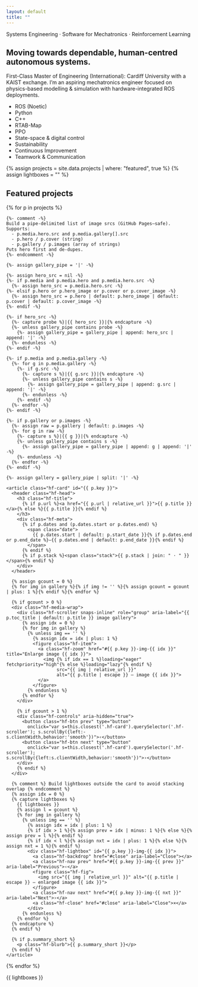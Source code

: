 ```yaml
---
layout: default
title: ""
---
```


<div class="home">

<section class="home-intro">
  <p class="kicker">Systems Engineering · Software for Mechatronics · Reinforcement Learning</p>
  <h1>Moving towards dependable, human-centred autonomous systems.</h1>
  <p class="lede">
    First-Class Master of Engineering (International): Cardiff University with a KAIST exchange. I’m an aspiring mechatronics engineer focused on physics-based modelling & simulation with hardware-integrated ROS deployments.
  </p>

  <ul class="skill-chips" aria-label="Core tools and methods">
    <li class="chip">ROS (Noetic)</li>
    <li class="chip">Python</li>
    <li class="chip">C++</li>
    <li class="chip">RTAB-Map</li>
    <li class="chip">PPO</li>
    <li class="chip">State-space & digital control</li>
    <li class="chip">Sustainability</li>
    <li class="chip">Continuous Improvement</li>
    <li class="chip">Teamwork & Communication</li>
  </ul>
</section>

{% assign projects = site.data.projects | where: "featured", true %}
{% assign lightboxes = "" %}

<section class="featured-projects hf" aria-labelledby="featured-title">
  <h2 id="featured-title">Featured projects</h2>

  <div class="hf-grid">
  {% for p in projects %}

    {%- comment -%}
    Build a pipe-delimited list of image srcs (GitHub Pages–safe).
    Supports:
      - p.media.hero.src and p.media.gallery[].src
      - p.hero / p.cover (string)
      - p.gallery / p.images (array of strings)
    Puts hero first and de-dupes.
    {%- endcomment -%}

    {%- assign gallery_pipe = '|' -%}

    {%- assign hero_src = nil -%}
    {%- if p.media and p.media.hero and p.media.hero.src -%}
      {%- assign hero_src = p.media.hero.src -%}
    {%- elsif p.hero or p.hero_image or p.cover or p.cover_image -%}
      {%- assign hero_src = p.hero | default: p.hero_image | default: p.cover | default: p.cover_image -%}
    {%- endif -%}

    {%- if hero_src -%}
      {%- capture probe %}|{{ hero_src }}|{% endcapture -%}
      {%- unless gallery_pipe contains probe -%}
        {%- assign gallery_pipe = gallery_pipe | append: hero_src | append: '|' -%}
      {%- endunless -%}
    {%- endif -%}

    {%- if p.media and p.media.gallery -%}
      {%- for g in p.media.gallery -%}
        {%- if g.src -%}
          {%- capture s %}|{{ g.src }}|{% endcapture -%}
          {%- unless gallery_pipe contains s -%}
            {%- assign gallery_pipe = gallery_pipe | append: g.src | append: '|' -%}
          {%- endunless -%}
        {%- endif -%}
      {%- endfor -%}
    {%- endif -%}

    {%- if p.gallery or p.images -%}
      {%- assign raw = p.gallery | default: p.images -%}
      {%- for g in raw -%}
        {%- capture s %}|{{ g }}|{% endcapture -%}
        {%- unless gallery_pipe contains s -%}
          {%- assign gallery_pipe = gallery_pipe | append: g | append: '|' -%}
        {%- endunless -%}
      {%- endfor -%}
    {%- endif -%}

    {%- assign gallery = gallery_pipe | split: '|' -%}

    <article class="hf-card" id="{{ p.key }}">
      <header class="hf-head">
        <h3 class="hf-title">
          {% if p.url %}<a href="{{ p.url | relative_url }}">{{ p.title }}</a>{% else %}{{ p.title }}{% endif %}
        </h3>
        <div class="hf-meta">
          {% if p.dates and (p.dates.start or p.dates.end) %}
            <span class="date">
              {{ p.dates.start | default: p.start_date }}{% if p.dates.end or p.end_date %}—{{ p.dates.end | default: p.end_date }}{% endif %}
            </span>
          {% endif %}
          {% if p.stack %}<span class="stack">{{ p.stack | join: " · " }}</span>{% endif %}
        </div>
      </header>

      {% assign gcount = 0 %}
      {% for img in gallery %}{% if img != '' %}{% assign gcount = gcount | plus: 1 %}{% endif %}{% endfor %}

      {% if gcount > 0 %}
      <div class="hf-media-wrap">
        <div class="hf-scroller snaps-inline" role="group" aria-label="{{ p.toc_title | default: p.title }} image gallery">
          {% assign idx = 0 %}
          {% for img in gallery %}
            {% unless img == '' %}
              {% assign idx = idx | plus: 1 %}
              <figure class="hf-item">
                <a class="hf-zoom" href="#{{ p.key }}-img-{{ idx }}" title="Enlarge image {{ idx }}">
                  <img {% if idx == 1 %}loading="eager" fetchpriority="high"{% else %}loading="lazy"{% endif %}
                       src="{{ img | relative_url }}"
                       alt="{{ p.title | escape }} — image {{ idx }}">
                </a>
              </figure>
            {% endunless %}
          {% endfor %}
        </div>

        {% if gcount > 1 %}
        <div class="hf-controls" aria-hidden="true">
          <button class="hf-btn prev" type="button"
            onclick="var s=this.closest('.hf-card').querySelector('.hf-scroller'); s.scrollBy({left:-s.clientWidth,behavior:'smooth'})">‹</button>
          <button class="hf-btn next" type="button"
            onclick="var s=this.closest('.hf-card').querySelector('.hf-scroller'); s.scrollBy({left:s.clientWidth,behavior:'smooth'})">›</button>
        </div>
        {% endif %}
      </div>

      {% comment %} Build lightboxes outside the card to avoid stacking overlap {% endcomment %}
      {% assign idx = 0 %}
      {% capture lightboxes %}
        {{ lightboxes }}
        {% assign l = gcount %}
        {% for img in gallery %}
          {% unless img == '' %}
            {% assign idx = idx | plus: 1 %}
            {% if idx > 1 %}{% assign prev = idx | minus: 1 %}{% else %}{% assign prev = l %}{% endif %}
            {% if idx < l %}{% assign nxt = idx | plus: 1 %}{% else %}{% assign nxt = 1 %}{% endif %}
            <div class="hf-lightbox" id="{{ p.key }}-img-{{ idx }}">
              <a class="hf-backdrop" href="#close" aria-label="Close"></a>
              <a class="hf-nav prev" href="#{{ p.key }}-img-{{ prev }}" aria-label="Previous">‹</a>
              <figure class="hf-fig">
                <img src="{{ img | relative_url }}" alt="{{ p.title | escape }} — enlarged image {{ idx }}">
              </figure>
              <a class="hf-nav next" href="#{{ p.key }}-img-{{ nxt }}" aria-label="Next">›</a>
              <a class="hf-close" href="#close" aria-label="Close">×</a>
            </div>
          {% endunless %}
        {% endfor %}
      {% endcapture %}
      {% endif %}

      {% if p.summary_short %}
        <p class="hf-blurb">{{ p.summary_short }}</p>
      {% endif %}
    </article>

  {% endfor %}
  </div><!-- /.hf-grid -->

  {{ lightboxes }}
  <div id="close" hidden></div>
</section>


<div id="close" hidden></div>
</div>
